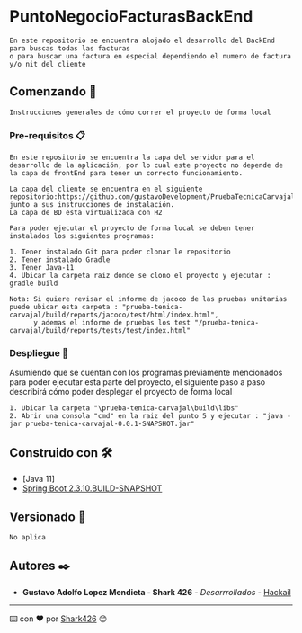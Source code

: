 # PuntoNegocioFacturasBackEnd
	En este repositorio se encuentra alojado el desarrollo del BackEnd para buscas todas las facturas
	o para buscar una factura en especial dependiendo el numero de factura y/o nit del cliente
	
## Comenzando 🚀
	Instrucciones generales de cómo correr el proyecto de forma local

### Pre-requisitos 📋
	En este repositorio se encuentra la capa del servidor para el desarrollo de la aplicación, por lo cual este proyecto no depende de la capa de frontEnd para tener un correcto funcionamiento. 

	La capa del cliente se encuentra en el siguiente repositorio:https://github.com/gustavoDevelopment/PruebaTecnicaCarvajal_1.0.git junto a sus instrucciones de instalación.
	La capa de BD esta virtualizada con H2

	Para poder ejecutar el proyecto de forma local se deben tener instalados los siguientes programas:

	1. Tener instalado Git para poder clonar le repositorio
	2. Tener instalado Gradle
	3. Tener Java-11
	4. Ubicar la carpeta raiz donde se clono el proyecto y ejecutar : gradle build
		
	Nota: Si quiere revisar el informe de jacoco de las pruebas unitarias puede ubicar esta carpeta : "prueba-tenica-carvajal/build/reports/jacoco/test/html/index.html",
	      y ademas el informe de pruebas los test "/prueba-tenica-carvajal/build/reports/tests/test/index.html"
	
### Despliegue 🔧

Asumiendo que se cuentan con los programas previamente mencionados para poder ejecutar esta parte del proyecto, el siguiente paso a paso describirá cómo poder desplegar el proyecto de forma local

	1. Ubicar la carpeta "\prueba-tenica-carvajal\build\libs" 
	2. Abrir una consola "cmd" en la raiz del punto 5 y ejecutar : "java -jar prueba-tenica-carvajal-0.0.1-SNAPSHOT.jar"

## Construido con 🛠️

* [Java 11]
* [Spring Boot 2.3.10.BUILD-SNAPSHOT](https://spring.io/learn)

## Versionado 📌
    No aplica

## Autores ✒️

* **Gustavo Adolfo Lopez Mendieta - Shark 426** - *Desarrrollados* - [Hackail](https://github.com/gustavoDevelopment)

---
⌨️ con ❤️ por [Shark426](https://github.com/gustavoDevelopment) 😊